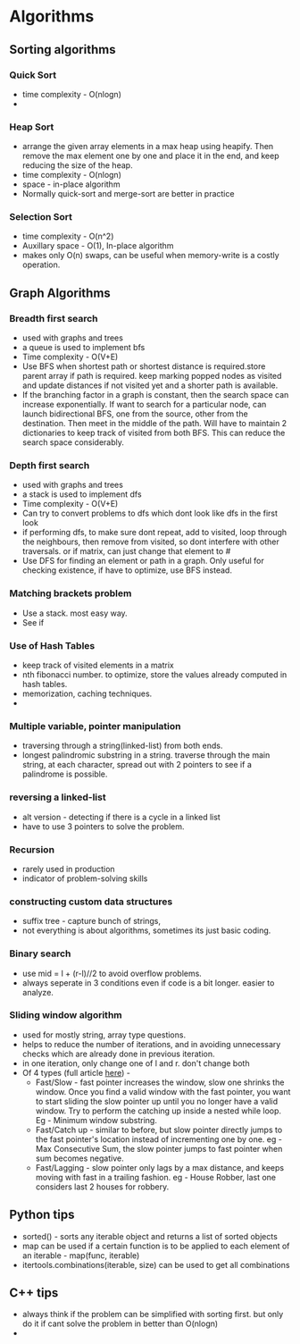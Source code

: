 # Algorithms 

## Sorting algorithms

### Quick Sort 
- time complexity - O(nlogn)
- 

### Heap Sort 
- arrange the given array elements in a max heap using heapify. Then remove the max element one by one and place it in the end, and keep reducing the size of the heap. 
- time complexity - O(nlogn)
- space - in-place algorithm
- Normally quick-sort and merge-sort are better in practice  

### Selection Sort
- time complexity - O(n^2)
- Auxillary space - O(1), In-place algorithm
- makes only O(n) swaps, can be useful when memory-write is a costly operation. 

## Graph Algorithms

### Breadth first search 
- used with graphs and trees
- a queue is used to implement bfs
- Time complexity - O(V+E)
- Use BFS when shortest path or shortest distance is required.store parent array if path is required. keep marking popped nodes as visited and update distances if not visited yet and a shorter path is available. 
- If the branching factor in a graph is constant, then the search space can increase exponentially. If want to search for a particular node, can launch bidirectional BFS, one from the source, other from the destination. Then meet in the middle of the path. Will have to maintain 2 dictionaries to keep track of visited from both BFS. This can reduce the search space considerably. 

### Depth first search 
- used with graphs and trees
- a stack is used to implement dfs
- Time complexity - O(V+E)
- Can try to convert problems to dfs which dont look like dfs in the first look
-  if performing dfs, to make sure dont repeat, add to visited, loop through the neighbours, then remove from visited, so dont interfere with other traversals. or if matrix, can just change that element to #
- Use DFS for finding an element or path in a graph. Only useful for checking existence, if have to optimize, use BFS instead. 
 

### Matching brackets problem
- Use a stack. most easy way. 
- See if 


### Use of Hash Tables 
- keep track of visited elements in a matrix 
- nth fibonacci number. to optimize, store the values already computed in hash tables. 
- memorization, caching techniques. 
- 

### Multiple variable, pointer manipulation
- traversing through a string(linked-list) from both ends. 
- longest palindromic substring in a string. traverse through the main string, at each character, spread out with 2 pointers to see if a palindrome is possible.

### reversing a linked-list 
- alt version - detecting if there is a cycle in a linked list 
- have to use 3 pointers to solve the problem. 

### Recursion
- rarely used in production
- indicator of problem-solving skills

### constructing custom data structures
- suffix tree - capture bunch of strings, 
- not everything is  about algorithms, sometimes its just basic coding. 

### Binary search 
- use mid = l + (r-l)//2 to avoid overflow problems. 
- always seperate in 3 conditions even if code is a bit longer. easier to analyze. 

### Sliding window algorithm 
- used for mostly string, array type questions. 
- helps to reduce the number of iterations, and in avoiding unnecessary checks which are already done in previous iteration. 
- in one iteration, only change one of l and r. don't change both
- Of 4 types (full article [here](https://medium.com/outco/how-to-solve-sliding-window-problems-28d67601a66)) - 
    - Fast/Slow - fast pointer increases the window, slow one shrinks the window. Once you find a valid window with the fast pointer, you want to start sliding the slow pointer up until you no longer have a valid window. Try to perform the catching up inside a nested while loop.  Eg - Minimum window substring. 
    - Fast/Catch up - similar to before, but slow pointer directly jumps to the fast pointer's location instead of incrementing one by one. eg - Max Consecutive Sum, the slow pointer jumps to fast pointer when sum becomes negative. 
    - Fast/Lagging - slow pointer only lags by a max distance, and keeps moving with fast in a trailing fashion. eg - House Robber, last one considers last 2 houses for robbery.

## Python tips
- sorted() - sorts any iterable object and returns a list of sorted objects
- map can be used if a certain function is to be applied to each element of an iterable - map(func, iterable)
- itertools.combinations(iterable, size) can be used to get all combinations

## C++ tips
- always think if the problem can be simplified with sorting first. but only do it if cant solve the problem in better than O(nlogn)
- 